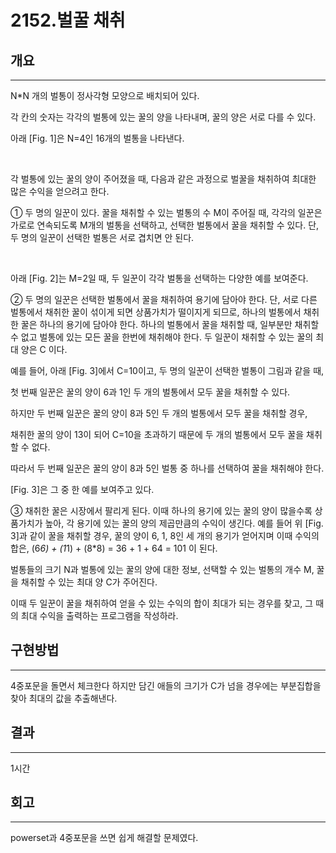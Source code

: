# 2152.벌꿀 채취


## 개요

---



N*N 개의 벌통이 정사각형 모양으로 배치되어 있다.

각 칸의 숫자는 각각의 벌통에 있는 꿀의 양을 나타내며, 꿀의 양은 서로 다를 수 있다.

아래 [Fig. 1]은 N=4인 16개의 벌통을 나타낸다.

​     



각 벌통에 있는 꿀의 양이 주어졌을 때, 다음과 같은 과정으로 벌꿀을 채취하여 최대한 많은 수익을 얻으려고 한다.

  ① 두 명의 일꾼이 있다. 꿀을 채취할 수 있는 벌통의 수 M이 주어질 때, 
    각각의 일꾼은 가로로 연속되도록 M개의 벌통을 선택하고, 선택한 벌통에서 꿀을 채취할 수 있다.
    단, 두 명의 일꾼이 선택한 벌통은 서로 겹치면 안 된다. 

​    

아래 [Fig. 2]는 M=2일 때, 두 일꾼이 각각 벌통을 선택하는 다양한 예를 보여준다.


 


  ② 두 명의 일꾼은 선택한 벌통에서 꿀을 채취하여 용기에 담아야 한다.
    단, 서로 다른 벌통에서 채취한 꿀이 섞이게 되면 상품가치가 떨이지게 되므로, 하나의 벌통에서 채취한 꿀은 하나의 용기에 담아야 한다.
    하나의 벌통에서 꿀을 채취할 때, 일부분만 채취할 수 없고 벌통에 있는 모든 꿀을 한번에 채취해야 한다.
    두 일꾼이 채취할 수 있는 꿀의 최대 양은 C 이다.


예를 들어, 아래 [Fig. 3]에서 C=10이고, 두 명의 일꾼이 선택한 벌통이 그림과 같을 때,

첫 번째 일꾼은 꿀의 양이 6과 1인 두 개의 벌통에서 모두 꿀을 채취할 수 있다.

하지만 두 번째 일꾼은 꿀의 양이 8과 5인 두 개의 벌통에서 모두 꿀을 채취할 경우,

채취한 꿀의 양이 13이 되어 C=10을 초과하기 때문에 두 개의 벌통에서 모두 꿀을 채취할 수 없다.

따라서 두 번째 일꾼은 꿀의 양이 8과 5인 벌통 중 하나를 선택하여 꿀을 채취해야 한다.

[Fig. 3]은 그 중 한 예를 보여주고 있다.
 
 



  ③ 채취한 꿀은 시장에서 팔리게 된다. 이때 하나의 용기에 있는 꿀의 양이 많을수록 상품가치가 높아, 각 용기에 있는 꿀의 양의 제곱만큼의 수익이 생긴다.
    예를 들어 위 [Fig. 3]과 같이 꿀을 채취할 경우, 꿀의 양이 6, 1, 8인 세 개의 용기가 얻어지며 이때 수익의 합은, (6*6) + (1*1) + (8*8) = 36 + 1 + 64 = 101 이 된다.


벌통들의 크기 N과 벌통에 있는 꿀의 양에 대한 정보, 선택할 수 있는 벌통의 개수 M, 꿀을 채취할 수 있는 최대 양 C가 주어진다.

이때 두 일꾼이 꿀을 채취하여 얻을 수 있는 수익의 합이 최대가 되는 경우를 찾고, 그 때의 최대 수익을 출력하는 프로그램을 작성하라.

## 구현방법

---

4중포문을 돌면서 체크한다 하지만 담긴 애들의 크기가 C가 넘을 경우에는 부분집합을 찾아 최대의 값을 추출해낸다.

## 결과

---

1시간

## 회고

---

powerset과 4중포문을 쓰면 쉽게 해결할 문제였다.